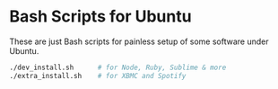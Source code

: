 Bash Scripts for Ubuntu
========================

These are just Bash scripts for painless setup of some software under Ubuntu.

```sh
./dev_install.sh      # for Node, Ruby, Sublime & more
./extra_install.sh    # for XBMC and Spotify
```